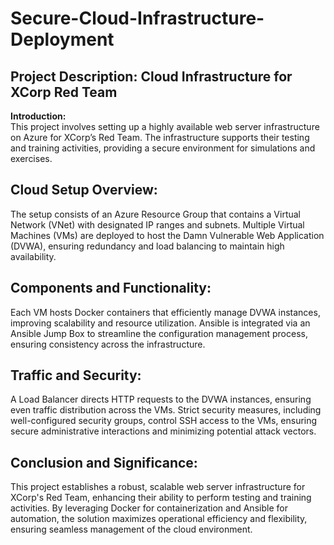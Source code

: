 # Secure-Cloud-Infrastructure-Deployment 

## Project Description: Cloud Infrastructure for XCorp Red Team

**Introduction:**  
This project involves setting up a highly available web server infrastructure on Azure for XCorp’s Red Team. The infrastructure supports their testing and training activities, providing a secure environment for simulations and exercises.

## Cloud Setup Overview:  
The setup consists of an Azure Resource Group that contains a Virtual Network (VNet) with designated IP ranges and subnets. Multiple Virtual Machines (VMs) are deployed to host the Damn Vulnerable Web Application (DVWA), ensuring redundancy and load balancing to maintain high availability.

## Components and Functionality:  
Each VM hosts Docker containers that efficiently manage DVWA instances, improving scalability and resource utilization. Ansible is integrated via an Ansible Jump Box to streamline the configuration management process, ensuring consistency across the infrastructure.

## Traffic and Security:  
A Load Balancer directs HTTP requests to the DVWA instances, ensuring even traffic distribution across the VMs. Strict security measures, including well-configured security groups, control SSH access to the VMs, ensuring secure administrative interactions and minimizing potential attack vectors.

## Conclusion and Significance:  
This project establishes a robust, scalable web server infrastructure for XCorp's Red Team, enhancing their ability to perform testing and training activities. By leveraging Docker for containerization and Ansible for automation, the solution maximizes operational efficiency and flexibility, ensuring seamless management of the cloud environment.
